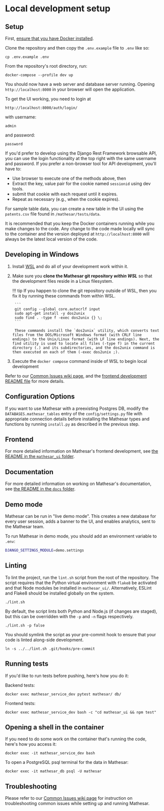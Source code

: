 # Local development setup

## Setup

First, [ensure that you have Docker installed](https://docs.docker.com/get-docker/).

Clone the repository and then copy the `.env.example` file to `.env` like so:

```
cp .env.example .env
```

From the repository's root directory, run:

```
docker-compose --profile dev up
```

You should now have a web server and database server running. Opening `http://localhost:8000` in your browser will open the application.

To get the UI working, you need to login at

`http://localhost:8000/auth/login/`

with username:

`admin`

and password:

`password`

If you'd prefer to develop using the Django Rest Framework browsable API, you can use the login functionality at the top right with the same username and password. If you prefer a non-browser tool for API development, you'll have to:

- Use browser to execute one of the methods above, then
- Extract the key, value pair for the cookie named `sessionid` using dev tools.
- submit that cookie with each request until it expires.
- Repeat as necessary (e.g., when the cookie expires).

For sample table data, you can create a new table in the UI using the `patents.csv` file found in `/mathesar/tests/data`.

It is recommended that you keep the Docker containers running while you make changes to the code. Any change to the code made locally will sync to the container and the version deployed at `http://localhost:8000` will always be the latest local version of the code.

## Developing in Windows

1. Install [WSL](https://learn.microsoft.com/en-us/windows/wsl/install) and do all of your development work within it.
1. Make sure you **clone the Mathesar git repository _within WSL_** so that the development files reside in a Linux filesystem.

    !!! tip
        If you happen to clone the git repository outside of WSL, then you fix it by running these commands from within WSL.

        ```
        git config --global core.autocrlf input
        sudo apt-get install -y dos2unix
        sudo find . -type f -exec dos2unix {} \;
        ```

        These commands install the `dos2unix` utility, which converts text files from the DOS/Microsoft Windows format (with CRLF line endings) to the Unix/Linux format (with LF line endings). Next, the find utility is used to locate all files (-type f) in the current directory (.) and its subdirectories, and the dos2unix command is then executed on each of them (-exec dos2unix ;).

1. Execute the `docker compose` command inside of WSL to begin local development

Refer to our [Common Issues wiki page](https://wiki.mathesar.org/engineering/common-issues), and the [frontend development README file](https://github.com/centerofci/mathesar/blob/master/mathesar_ui/README.md#developing-in-windows) for more details.

## Configuration Options

If you want to use Mathesar with a preexisting Postgres DB, modify the `DATABASES.mathesar_tables` entry of the `config/settings.py` file with appropriate connection details before installing the Mathesar types and functions by running `install.py` as described in the previous step.

## Frontend

For more detailed information on Mathesar's frontend development, see [the README in the `mathesar_ui` folder](https://github.com/centerofci/mathesar/blob/master/mathesar_ui/README.md).

## Documentation

For more detailed information on working on Mathesar's documentation, see [the README in the `docs` folder](https://github.com/centerofci/mathesar/blob/master/docs/README.md).

## Demo mode

Mathesar can be run in "live demo mode". This creates a new database for every user session, adds a banner to the UI, and enables analytics, sent to the Mathesar team.

To run Mathesar in demo mode, you should add an environment variable to `.env`:

```sh
DJANGO_SETTINGS_MODULE=demo.settings
```

## Linting

To lint the project, run the `lint.sh` script from the root of the repository. The script requires that the Python virtual environment with `flake8` be activated and that Node modules be installed in `mathesar_ui/`. Alternatively, ESLint and Flake8 should be installed globally on the system.

```
./lint.sh
```

By default, the script lints both Python and Node.js (if changes are staged), but this can be overridden with the `-p` and `-n` flags respectively.

```
./lint.sh -p false
```

You should symlink the script as your pre-commit hook to ensure that your code is linted along-side development.

```
ln -s ../../lint.sh .git/hooks/pre-commit
```

## Running tests

If you'd like to run tests before pushing, here's how you do it:

Backend tests:

```
docker exec mathesar_service_dev pytest mathesar/ db/
```

Frontend tests:

```
docker exec mathesar_service_dev bash -c "cd mathesar_ui && npm test"
```

## Opening a shell in the container

If you need to do some work on the container that's running the code, here's how you access it:

```
docker exec -it mathesar_service_dev bash
```

To open a PostgreSQL psql terminal for the data in Mathesar:

```
docker exec -it mathesar_db psql -U mathesar
```

## Troubleshooting

Please refer to our [Common Issues wiki page](https://wiki.mathesar.org/engineering/common-issues) for instruction on troubleshooting common issues while setting up and running Mathesar.

